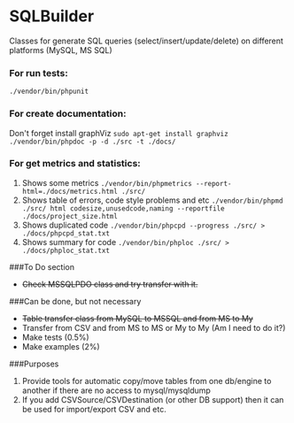 # SQLBuilder
Classes for generate SQL queries (select/insert/update/delete) on different platforms (MySQL, MS SQL)

### For run tests:
`./vendor/bin/phpunit`

### For create documentation:
Don't forget install graphViz
`sudo apt-get install graphviz`
`./vendor/bin/phpdoc -p -d ./src -t ./docs/`

### For get metrics and statistics:
1. Shows some metrics
`./vendor/bin/phpmetrics --report-html=./docs/metrics.html ./src/`
2. Shows table of errors, code style problems and etc
`./vendor/bin/phpmd ./src/ html codesize,unusedcode,naming --reportfile ./docs/project_size.html`
3. Shows duplicated code
`./vendor/bin/phpcpd --progress ./src/ > ./docs/phpcpd_stat.txt`
4. Shows summary for code
`./vendor/bin/phploc ./src/ > ./docs/phploc_stat.txt`

###To Do section
* ~~Check MSSQLPDO class and try transfer with it.~~

###Can be done, but not necessary
* ~~Table transfer class from MySQL to MSSQL and from MS to My~~
* Transfer from CSV and from MS to MS or My to My (Am I need to do it?)
* Make tests    (0.5%)
* Make examples (2%)

###Purposes
1. Provide tools for automatic copy/move tables from one db/engine to another if there are no access to mysql/mysqldump
2. If you add CSVSource/CSVDestination (or other DB support) then it can be used for import/export CSV and etc.
